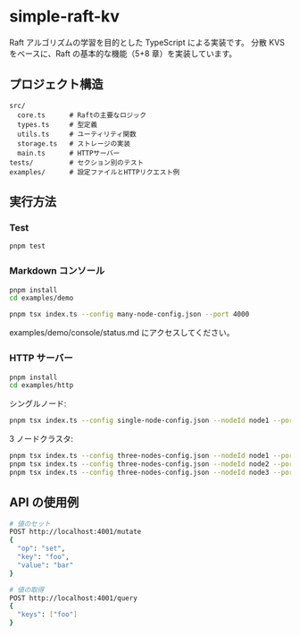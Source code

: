 # simple-raft-kv

Raft アルゴリズムの学習を目的とした TypeScript による実装です。
分散 KVS をベースに、Raft の基本的な機能（5+8 章）を実装しています。

## プロジェクト構造

```
src/
  core.ts      # Raftの主要なロジック
  types.ts     # 型定義
  utils.ts     # ユーティリティ関数
  storage.ts   # ストレージの実装
  main.ts      # HTTPサーバー
tests/         # セクション別のテスト
examples/      # 設定ファイルとHTTPリクエスト例
```

## 実行方法

### Test

```bash
pnpm test
```

### Markdown コンソール

```bash
pnpm install
cd examples/demo

pnpm tsx index.ts --config many-node-config.json --port 4000
```

examples/demo/console/status.md にアクセスしてください。

### HTTP サーバー

```bash
pnpm install
cd examples/http
```

シングルノード:

```bash
pnpm tsx index.ts --config single-node-config.json --nodeId node1 --port 4001
```

3 ノードクラスタ:

```bash
pnpm tsx index.ts --config three-nodes-config.json --nodeId node1 --port 4001
pnpm tsx index.ts --config three-nodes-config.json --nodeId node2 --port 4002
pnpm tsx index.ts --config three-nodes-config.json --nodeId node3 --port 4003
```

## API の使用例

```bash
# 値のセット
POST http://localhost:4001/mutate
{
  "op": "set",
  "key": "foo",
  "value": "bar"
}

# 値の取得
POST http://localhost:4001/query
{
  "keys": ["foo"]
}
```
